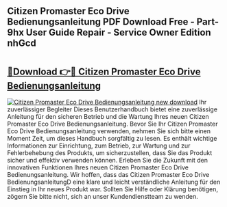 ## Citizen Promaster Eco Drive Bedienungsanleitung PDF Download Free - Part-9hx User Guide Repair - Service Owner Edition nhGcd

# <h2><a href="http://df34iyk.blite.top/?on=Citizen+Promaster+Eco+Drive+Bedienungsanleitung">🔗Download 👉🔴 Citizen Promaster Eco Drive Bedienungsanleitung</a></h2>

[![Citizen Promaster Eco Drive Bedienungsanleitung new download](https://i.imgur.com/lujVjoI.png)](http://df34iyk.blite.top/?on=Citizen+Promaster+Eco+Drive+Bedienungsanleitung)
Ihr zuverlässiger Begleiter Dieses Benutzerhandbuch bietet eine zuverlässige Anleitung für den sicheren Betrieb und die Wartung Ihres neuen Citizen Promaster Eco Drive Bedienungsanleitung. Bevor Sie Ihr Citizen Promaster Eco Drive Bedienungsanleitung verwenden, nehmen Sie sich bitte einen Moment Zeit, um dieses Handbuch sorgfältig zu lesen. Es enthält wichtige Informationen zur Einrichtung, zum Betrieb, zur Wartung und zur Fehlerbehebung des Produkts, um sicherzustellen, dass Sie das Produkt sicher und effektiv verwenden können. Erleben Sie die Zukunft mit den innovativen Funktionen Ihres neuen Citizen Promaster Eco Drive Bedienungsanleitung. Wir hoffen, dass das Citizen Promaster Eco Drive BedienungsanleitungD eine klare und leicht verständliche Anleitung für den Einstieg in Ihr neues Produkt war. Sollten Sie Hilfe oder Klärung benötigen, zögern Sie bitte nicht, sich an unser Kundendienstteam zu wenden.
